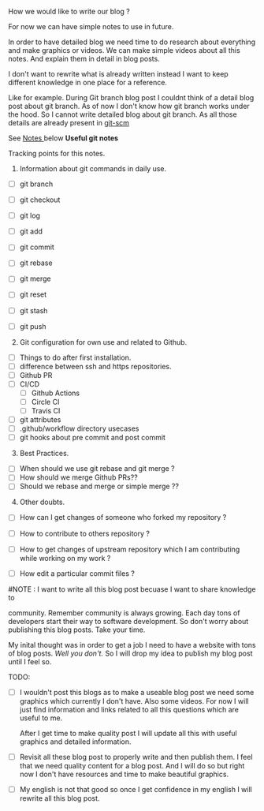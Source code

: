 How we would like to write our blog ?

For now we can have simple notes to use in future.

In order to have detailed blog we need time to do research about everything and
make graphics or videos. We can make simple videos about all this notes. And
explain them in detail in blog posts.

I don't want to rewrite what is already written instead I want to keep different
knowledge in one place for a reference. 

Like for example. During Git branch blog post I couldnt think of a detail blog
post about git branch. As of now I don't know how git branch works under the
hood. So I cannot write detailed blog about git branch. As all those details are
already present in
[git-scm](https://git-scm.com/book/en/v2/Git-Branching-Branches-in-a-Nutshell) 

See [ Notes ](#NOTE) below **Useful git notes**

Tracking points for this notes.



1. Information about git commands in daily use.
  - [ ] git branch
  - [ ] git checkout
  - [ ] git log
  - [ ] git add
  - [ ] git commit
  - [ ] git rebase
  - [ ] git merge
  - [ ] git reset
  - [ ] git stash
  - [ ] git push


2. Git configuration for own use and related to Github.
  - [ ] Things to do after first installation.
  - [ ] difference between ssh and https repositories.
  - [ ] Github PR
  - [ ] CI/CD
    - [ ] Github Actions
    - [ ] Circle CI
    - [ ] Travis CI
  - [ ] git attributes
  - [ ] .github/workflow directory usecases
  - [ ] git hooks about pre commit and post commit
  
3. Best Practices.
- [ ] When should we use git rebase and git merge ?
- [ ] How should we merge Github PRs?? 
- [ ] Should we rebase and merge or simple merge ??

4. Other doubts.
- [ ] How can I get changes of someone who forked my repository ?
- [ ] How to contribute to others repository ?
- [ ] How to get changes of upstream repository which I am contributing while
  working on my work ?
- [ ] How edit a particular commit files ?


#NOTE : 
I want to write all this blog post becuase I want to share knowledge to

community. Remember community is always growing. Each day tons of developers
start their way to software development. So don't worry about publishing this
blog posts. Take your time. 

My inital thought was in order to get a job I need to have a website with tons
of blog posts. _Well you don't._ So I will drop my idea to publish my blog post
until I feel so.

TODO: 
- [ ] I wouldn't post this blogs as to make a useable blog post we need some
  graphics which currently I don't have. Also some videos. For now I will just
  find information and links related to all this questions which are useful to
  me. 

  After I get time to make quality post I will update all this with useful
  graphics and detailed information.

- [ ] Revisit all these blog post to properly write and then publish them. I
  feel that we need quality content for a blog post. And I will do so but right
  now I don't have resources and time to make beautiful graphics.

- [ ] My english is not that good so once I get confidence in my english I will
  rewrite all this blog post.


